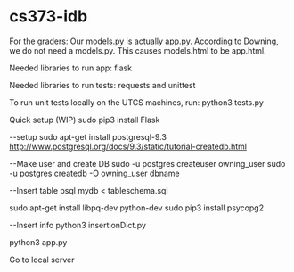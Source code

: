 # cs373-idb

For the graders: 
Our models.py is actually app.py. According to Downing, we do not need a models.py. This causes models.html to be app.html. 

Needed libraries to run app: flask

Needed libraries to run tests: requests and unittest

To run unit tests locally on the UTCS machines, run: python3 tests.py


Quick setup (WIP)
sudo pip3 install Flask

--setup
sudo apt-get install postgresql-9.3
http://www.postgresql.org/docs/9.3/static/tutorial-createdb.html

--Make user and create DB 
sudo -u postgres createuser owning_user
sudo -u postgres createdb -O owning_user dbname

--Insert table
psql mydb < tableschema.sql 

sudo apt-get install libpq-dev python-dev
sudo pip3 install psycopg2

--Insert info
python3 insertionDict.py 

python3 app.py

Go to local server 

